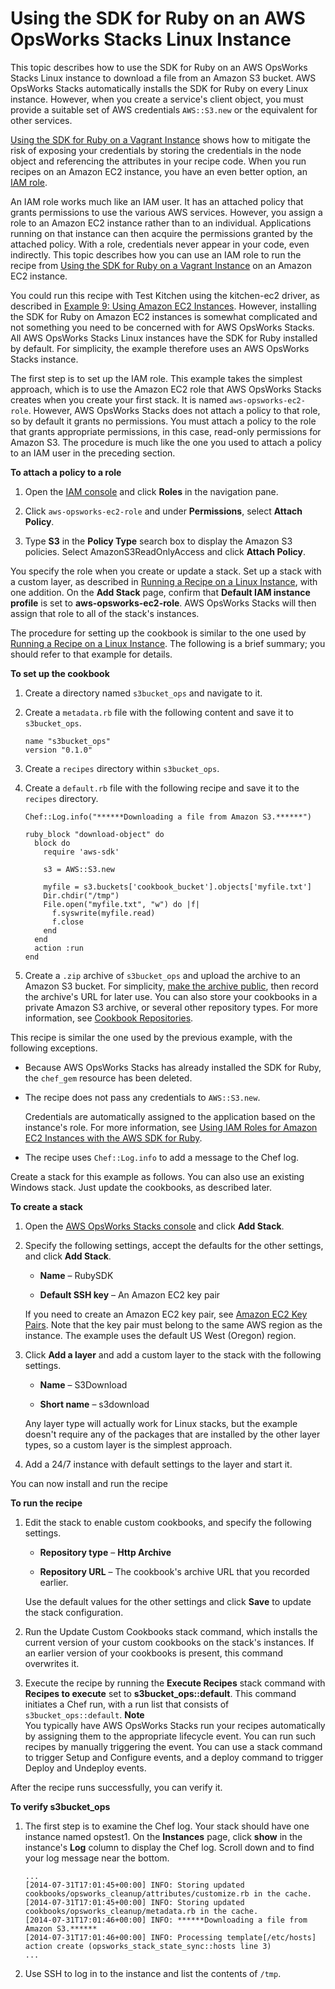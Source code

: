 # Using the SDK for Ruby on an AWS OpsWorks Stacks Linux Instance<a name="cookbooks-101-opsworks-s3-opsworks"></a>

This topic describes how to use the SDK for Ruby on an AWS OpsWorks Stacks Linux instance to download a file from an Amazon S3 bucket\. AWS OpsWorks Stacks automatically installs the SDK for Ruby on every Linux instance\. However, when you create a service's client object, you must provide a suitable set of AWS credentials `AWS::S3.new` or the equivalent for other services\.

 [Using the SDK for Ruby on a Vagrant Instance](cookbooks-101-opsworks-s3-vagrant.md) shows how to mitigate the risk of exposing your credentials by storing the credentials in the node object and referencing the attributes in your recipe code\. When you run recipes on an Amazon EC2 instance, you have an even better option, an [IAM role](http://docs.aws.amazon.com/IAM/latest/UserGuide/WorkingWithRoles.html)\.

An IAM role works much like an IAM user\. It has an attached policy that grants permissions to use the various AWS services\. However, you assign a role to an Amazon EC2 instance rather than to an individual\. Applications running on that instance can then acquire the permissions granted by the attached policy\. With a role, credentials never appear in your code, even indirectly\. This topic describes how you can use an IAM role to run the recipe from [Using the SDK for Ruby on a Vagrant Instance](cookbooks-101-opsworks-s3-vagrant.md) on an Amazon EC2 instance\.

You could run this recipe with Test Kitchen using the kitchen\-ec2 driver, as described in [Example 9: Using Amazon EC2 Instances](cookbooks-101-basics-ec2.md)\. However, installing the SDK for Ruby on Amazon EC2 instances is somewhat complicated and not something you need to be concerned with for AWS OpsWorks Stacks\. All AWS OpsWorks Stacks Linux instances have the SDK for Ruby installed by default\. For simplicity, the example therefore uses an AWS OpsWorks Stacks instance\. 

The first step is to set up the IAM role\. This example takes the simplest approach, which is to use the Amazon EC2 role that AWS OpsWorks Stacks creates when you create your first stack\. It is named `aws-opsworks-ec2-role`\. However, AWS OpsWorks Stacks does not attach a policy to that role, so by default it grants no permissions\. You must attach a policy to the role that grants appropriate permissions, in this case, read\-only permissions for Amazon S3\. The procedure is much like the one you used to attach a policy to an IAM user in the preceding section\.

**To attach a policy to a role**

1. Open the [IAM console](https://console.aws.amazon.com/iam/) and click **Roles** in the navigation pane\.

1. Click `aws-opsworks-ec2-role` and under **Permissions**, select **Attach Policy**\.

1. Type **S3** in the **Policy Type** search box to display the Amazon S3 policies\. Select AmazonS3ReadOnlyAccess and click **Attach Policy**\.

You specify the role when you create or update a stack\. Set up a stack with a custom layer, as described in [Running a Recipe on a Linux Instance](cookbooks-101-opsworks-opsworks-instance.md), with one addition\. On the **Add Stack** page, confirm that **Default IAM instance profile** is set to **aws\-opsworks\-ec2\-role**\. AWS OpsWorks Stacks will then assign that role to all of the stack's instances\.

The procedure for setting up the cookbook is similar to the one used by [Running a Recipe on a Linux Instance](cookbooks-101-opsworks-opsworks-instance.md)\. The following is a brief summary; you should refer to that example for details\.

**To set up the cookbook**

1. Create a directory named `s3bucket_ops` and navigate to it\.

1. Create a `metadata.rb` file with the following content and save it to `s3bucket_ops`\.

   ```
   name "s3bucket_ops"
   version "0.1.0"
   ```

1. Create a `recipes` directory within `s3bucket_ops`\.

1. Create a `default.rb` file with the following recipe and save it to the `recipes` directory\.

   ```
   Chef::Log.info("******Downloading a file from Amazon S3.******")
   
   ruby_block "download-object" do
     block do
       require 'aws-sdk'
   
       s3 = AWS::S3.new
   
       myfile = s3.buckets['cookbook_bucket'].objects['myfile.txt']
       Dir.chdir("/tmp")
       File.open("myfile.txt", "w") do |f|
         f.syswrite(myfile.read)
         f.close
       end
     end
     action :run
   end
   ```

1. Create a `.zip` archive of `s3bucket_ops` and upload the archive to an Amazon S3 bucket\. For simplicity, [make the archive public](http://docs.aws.amazon.com/AmazonS3/latest/UG/EditingPermissionsonanObject.html), then record the archive's URL for later use\. You can also store your cookbooks in a private Amazon S3 archive, or several other repository types\. For more information, see [Cookbook Repositories](workingcookbook-installingcustom-repo.md)\.

This recipe is similar the one used by the previous example, with the following exceptions\.

+ Because AWS OpsWorks Stacks has already installed the SDK for Ruby, the `chef_gem` resource has been deleted\.

+ The recipe does not pass any credentials to `AWS::S3.new`\.

  Credentials are automatically assigned to the application based on the instance's role\. For more information, see [Using IAM Roles for Amazon EC2 Instances with the AWS SDK for Ruby](http://docs.aws.amazon.com/AWSSdkDocsRuby/latest/DeveloperGuide/ruby-dg-roles.html)\.

+ The recipe uses `Chef::Log.info` to add a message to the Chef log\.

Create a stack for this example as follows\. You can also use an existing Windows stack\. Just update the cookbooks, as described later\.

**To create a stack**

1. Open the [AWS OpsWorks Stacks console](https://console.aws.amazon.com/opsworks/) and click **Add Stack**\.

1. Specify the following settings, accept the defaults for the other settings, and click **Add Stack**\.

   + **Name** – RubySDK

   + **Default SSH key** – An Amazon EC2 key pair

   If you need to create an Amazon EC2 key pair, see [Amazon EC2 Key Pairs](http://docs.aws.amazon.com/AWSEC2/latest/UserGuide/ec2-key-pairs.html)\. Note that the key pair must belong to the same AWS region as the instance\. The example uses the default US West \(Oregon\) region\.

1. Click **Add a layer** and add a custom layer to the stack with the following settings\.

   + **Name** – S3Download

   + **Short name** – s3download

   Any layer type will actually work for Linux stacks, but the example doesn't require any of the packages that are installed by the other layer types, so a custom layer is the simplest approach\.

1. Add a 24/7 instance with default settings to the layer and start it\.

You can now install and run the recipe

**To run the recipe**

1. Edit the stack to enable custom cookbooks, and specify the following settings\.

   + **Repository type** – **Http Archive**

   + **Repository URL** – The cookbook's archive URL that you recorded earlier\.

   Use the default values for the other settings and click **Save** to update the stack configuration\.

1. Run the Update Custom Cookbooks stack command, which installs the current version of your custom cookbooks on the stack's instances\. If an earlier version of your cookbooks is present, this command overwrites it\.

1. Execute the recipe by running the **Execute Recipes** stack command with **Recipes to execute** set to **s3bucket\_ops::default**\. This command initiates a Chef run, with a run list that consists of `s3bucket_ops::default`\.
**Note**  
You typically have AWS OpsWorks Stacks run your recipes automatically  by assigning them to the appropriate lifecycle event\. You can run such recipes by manually triggering the event\. You can use a stack command to trigger Setup and Configure events, and a deploy command to trigger Deploy and Undeploy events\.

After the recipe runs successfully, you can verify it\.

**To verify s3bucket\_ops**

1. The first step is to examine the Chef log\. Your stack should have one instance named opstest1\. On the **Instances** page, click **show** in the instance's **Log** column to display the Chef log\. Scroll down and to find your log message near the bottom\.

   ```
   ...
   [2014-07-31T17:01:45+00:00] INFO: Storing updated cookbooks/opsworks_cleanup/attributes/customize.rb in the cache.
   [2014-07-31T17:01:45+00:00] INFO: Storing updated cookbooks/opsworks_cleanup/metadata.rb in the cache.
   [2014-07-31T17:01:46+00:00] INFO: ******Downloading a file from Amazon S3.******
   [2014-07-31T17:01:46+00:00] INFO: Processing template[/etc/hosts] action create (opsworks_stack_state_sync::hosts line 3)
   ...
   ```

1. Use SSH to log in to the instance and list the contents of `/tmp`\.